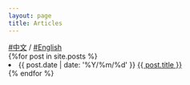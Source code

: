 ```yaml
---
layout: page
title: Articles
---
```


<section>
  <div class="lang-tags"><a class="lang-tag" href="/tags/中文/">#中文</a> / <a class="lang-tag" href="/tags/english/">#English</a></div>
  {%for post in site.posts %}
      <li class="posts">
        <time>{{ post.date | date: '%Y/%m/%d' }}</time>
        <a class="post-link" href="{{ post.url | prepend: site.baseurl | replace: '//', '/' }}">
          {{ post.title }}
        </a>
      </li>
  {% endfor %}
</section>
